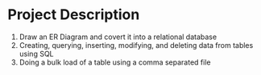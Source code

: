 # Project Description
1. Draw an ER Diagram and covert it into a relational database
2. Creating, querying, inserting, modifying, and deleting data from tables using SQL 
3. Doing a bulk load of a table using a comma separated file
